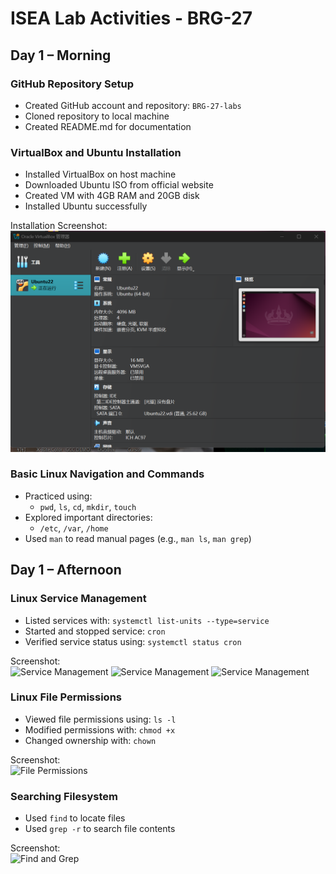# ISEA Lab Activities - BRG-27

## Day 1 – Morning

### GitHub Repository Setup
- Created GitHub account and repository: `BRG-27-labs`
- Cloned repository to local machine
- Created README.md for documentation

### VirtualBox and Ubuntu Installation
- Installed VirtualBox on host machine
- Downloaded Ubuntu ISO from official website
- Created VM with 4GB RAM and 20GB disk
- Installed Ubuntu successfully

Installation Screenshot:  
![Step 1 - VM Created](screenshots/day1-install/step1-virtualbox-created.png)

### Basic Linux Navigation and Commands
- Practiced using:
  - `pwd`, `ls`, `cd`, `mkdir`, `touch`
- Explored important directories:
  - `/etc`, `/var`, `/home`
- Used `man` to read manual pages (e.g., `man ls`, `man grep`)


## Day 1 – Afternoon

### Linux Service Management
- Listed services with: `systemctl list-units --type=service`
- Started and stopped service: `cron`
- Verified service status using: `systemctl status cron`

Screenshot:  
![Service Management](screenshots/day1-instal/step1-service-list1.png)
![Service Management](screenshots/day1-instal//step1-service-list2.png)
![Service Management](screenshots/day1-instal//step1-service-list3.png)


### Linux File Permissions
- Viewed file permissions using: `ls -l`
- Modified permissions with: `chmod +x`
- Changed ownership with: `chown`

Screenshot:  
![File Permissions](screenshots/day1-instal//step2-permission-change.png)

### Searching Filesystem
- Used `find` to locate files
- Used `grep -r` to search file contents

Screenshot:  
![Find and Grep](screenshots/day1-instal//step3-find-and-grep.png)

